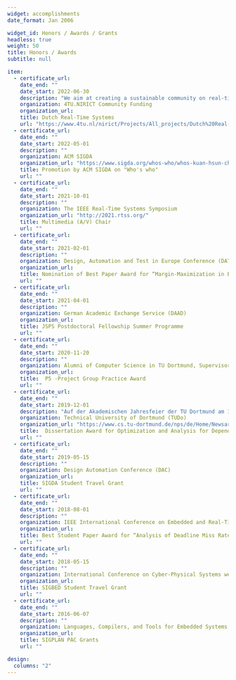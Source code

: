 ```yaml
---
widget: accomplishments
date_format: Jan 2006

widget_id: Honors / Awards / Grants
headless: true
weight: 50
title: Honors / Awards
subtitle: null

item:
  - certificate_url: 
    date_end: ""
    date_start: 2022-06-30
    description: "We aim at creating a sustainable community on real-time systems in NL to combine its research forces, stimulate collaborations cohesively, and favor its outreach internationally."
    organization: 4TU.NIRICT Community Funding
    organization_url: 
    title: Dutch Real-Time Systems
    url: "https://www.4tu.nl/nirict/Projects/All_projects/Dutch%20Real-Time%20Systems%20Community/"
  - certificate_url: 
    date_end: ""
    date_start: 2022-05-01
    description: ""
    organization: ACM SIGDA
    organization_url: "https://www.sigda.org/whos-who/whos-kuan-hsun-chen/" 
    title: Promotion by ACM SIGDA on "Who's who"
    url: ""    
  - certificate_url: 
    date_end: ""
    date_start: 2021-10-01
    description: ""
    organization: The IEEE Real-Time Systems Symposium
    organization_url: "http://2021.rtss.org/" 
    title: Multimedia (A/V) Chair
    url: ""
  - certificate_url: 
    date_end: ""
    date_start: 2021-02-01
    description: ""
    organization: Design, Automation and Test in Europe Conference (DATE)
    organization_url: 
    title: Nomination of Best Paper Award for “Margin-Maximization in Binarized Neural Networks for Optimizing Bit Error Tolerance”
    url: ""
  - certificate_url: 
    date_end: ""
    date_start: 2021-04-01
    description: ""
    organization: German Academic Exchange Service (DAAD)
    organization_url: 
    title: JSPS Postdoctoral Fellowship Summer Programme
    url: ""
  - certificate_url: 
    date_end: ""
    date_start: 2020-11-20
    description: ""
    organization: Alumni of Computer Science in TU Dortmund, Supervisor
    organization_url: 
    title:  P5 -Project Group Practice Award
    url: ""
  - certificate_url: 
    date_end: ""
    date_start: 2019-12-01
    description: "Auf der Akademischen Jahresfeier der TU Dortmund am 16.12.2019 erhielt Dr.-Ing. Kuan-Hsun Chen (Lehrstuhl 12/Design Automation for Embedded Systems Group) den Dissertationspreis der TU Dortmund für die Fakultät für Informatik. Seine Arbeit trägt den Titel "Optimization and Analysis for Dependable Application Software on Unreliable Hardware Platforms". Das Foto zeigt den Preisträger mit den Prorektorinnen Prof. Dr. Sadowski (li.) und Prof. Dr. Melle (re.)."
    organization: Technical University of Dortmund (TUDo)
    organization_url: "https://www.cs.tu-dortmund.de/nps/de/Home/Newsarchiv/2019/index.html"
    title:  Dissertation Award for Optimization and Analysis for Dependable Application Software on Unreliable Hardware Platforms
    url: ""
  - certificate_url: 
    date_end: ""
    date_start: 2019-05-15
    description: ""
    organization: Design Automation Conference (DAC)
    organization_url: 
    title: SIGDA Student Travel Grant
    url: ""
  - certificate_url: 
    date_end: ""
    date_start: 2018-08-01
    description: ""
    organization: IEEE International Conference on Embedded and Real-Time Computing Systems and Applications
    organization_url: 
    title: Best Student Paper Award for “Analysis of Deadline Miss Rates for Uniprocessor Fixed-Priority Scheduling”
    url: ""
  - certificate_url: 
    date_end: ""
    date_start: 2018-05-15
    description: ""
    organization: International Conference on Cyber-Physical Systems week (CPSWEEK)
    organization_url: 
    title: SIGBED Student Travel Grant
    url: ""
  - certificate_url: 
    date_end: ""
    date_start: 2016-06-07
    description: ""
    organization: Languages, Compilers, and Tools for Embedded Systems (LCTES)
    organization_url: 
    title: SIGPLAN PAC Grants
    url: ""

design:
  columns: "2"
---
```

